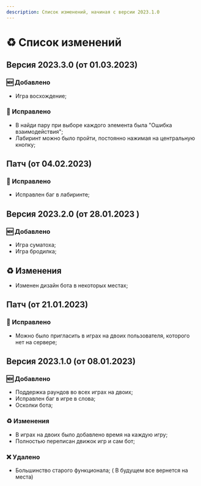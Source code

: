 ```yaml
---
description: Список изменений, начиная с версии 2023.1.0
---
```


# ♻ Список изменений

## Версия 2023.3.0 (от 01.03.2023)

### :new: Добавлено

* Игра восхождение;

### :bug: Исправлено

* В найди пару при выборе каждого элемента была "Ошибка взаимодействия";
* Лабиринт можно было пройти, постоянно нажимая на центральную кнопку;

## Патч (от 04.02.2023)

### :bug: Исправлено

* Исправлен баг в лабиринте;

## Версия 2023.2.0 (от 28.01.2023 )

### :new: Добавлено

* Игра суматоха;
* Игра бродилка;

## :recycle: Изменения

* Изменен дизайн бота в некоторых местах;

## Патч (от 21.01.2023)

### :bug: Исправлено

* Можно было пригласить в играх на двоих пользователя, которого нет на сервере;

## Версия 2023.1.0 (от 08.01.2023)

### :new: Добавлено

* Поддержка раундов во всех играх на двоих;
* Исправлен баг в игре в слова;
* Осколки бота;

### :recycle: Изменения

* В играх на двоих было добавлено время на каждую игру;
* Полностью переписан движок игр и сам бот;

### :x: Удалено

* Большинство старого функционала; ( В будущем все вернется на места)
